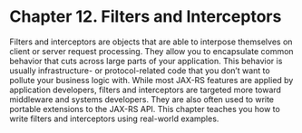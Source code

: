 # Chapter 12. Filters and Interceptors


Filters and interceptors are objects that are able to interpose themselves on client or server request processing. They allow you to encapsulate common behavior that cuts across large parts of your application. This behavior is usually infrastructure- or protocol-related code that you don’t want to pollute your business logic with. While most JAX-RS features are applied by application developers, filters and interceptors are targeted more toward middleware and systems developers. They are also often used to write portable extensions to the JAX-RS API. This chapter teaches you how to write filters and interceptors using real-world examples.

